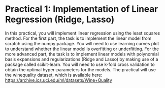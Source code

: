 # Practical 1: Implementation of Linear Regression (Ridge, Lasso)

In this practical, you will implement linear regression using the least squares method. For the first part, the task is to implement the linear model from scratch using the numpy package. You will need to use learning curves plot to understand whether the linear model is overfitting or underfitting. For the more advanced part, the task is to implement linear models with polynomial basis expansions and regularizations (Ridge and Lasso) by making use of a package called scikit-learn. You will need to use k-fold cross validation to obtain the optimal hyper-parameters for the models. The practical will use the winequality dataset, which is available here: https://archive.ics.uci.edu/ml/datasets/Wine+Quality
